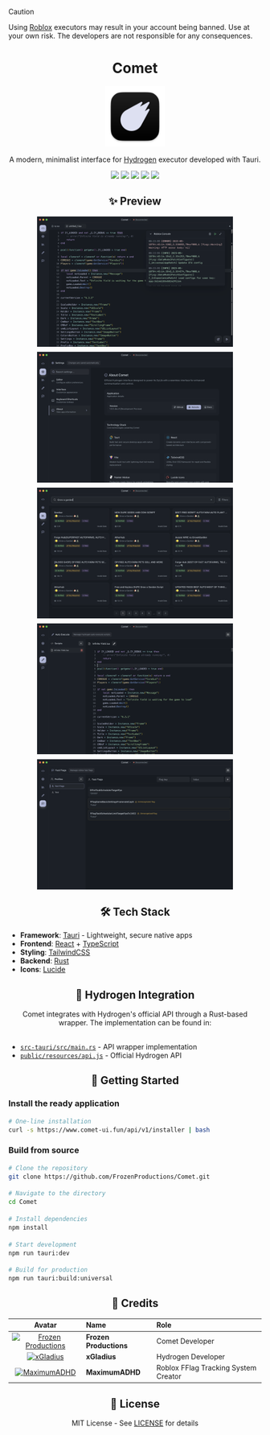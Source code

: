> [!CAUTION]
> Using [Roblox](https://www.roblox.com) executors may result in your account being banned. Use at your own risk. The developers are not responsible for any consequences.

# <div align="center">Comet</div>

<div align="center">
  <img src=".github/assets/Icon.png" alt="Comet" width="120" />
</div>

<div align="center">
  <p>A modern, minimalist interface for <a href="https://www.hydrogen.lat/">Hydrogen</a> executor developed with Tauri.</p>
</div>

<div align="center">
  <img src="https://img.shields.io/badge/Tauri-FFC131?style=for-the-badge&logo=Tauri&logoColor=white" />
  <img src="https://img.shields.io/badge/React-20232A?style=for-the-badge&logo=react&logoColor=61DAFB" />
  <img src="https://img.shields.io/badge/TypeScript-007ACC?style=for-the-badge&logo=typescript&logoColor=white" />
  <img src="https://img.shields.io/badge/Tailwind_CSS-38B2AC?style=for-the-badge&logo=tailwind-css&logoColor=white" />
  <img src="https://img.shields.io/badge/Rust-000000?style=for-the-badge&logo=rust&logoColor=white" />
</div>

## <div align="center">✨ Preview</div>

<div align="center">
  <div style="display: flex; justify-content: center; gap: 10px; flex-wrap: wrap;">
    <img src=".github/assets/preview_1.png" alt="Comet Editor" width="390" />
    <img src=".github/assets/preview_2.png" alt="Comet Settings" width="390" />
    <img src=".github/assets/preview_3.png" alt="Comet Scripts Library" width="390" />
    <img src=".github/assets/preview_4.png" alt="Comet Auto Execute" width="390" />
    <img src=".github/assets/preview_5.png" alt="Comet Fast Flags" width="390" />
  </div>
</div>

## <div align="center">🛠️ Tech Stack</div>

-   **Framework**: [Tauri](https://tauri.app) - Lightweight, secure native apps
-   **Frontend**: [React](https://react.dev) + [TypeScript](https://www.typescriptlang.org/)
-   **Styling**: [TailwindCSS](https://tailwindcss.com)
-   **Backend**: [Rust](https://www.rust-lang.org)
-   **Icons**: [Lucide](https://lucide.dev)

## <div align="center">🔌 Hydrogen Integration</div>

<div align="center">
    Comet integrates with Hydrogen's official API through a Rust-based wrapper. The implementation can be found in:
</div>
<br>

-   [`src-tauri/src/main.rs`](https://github.com/FrozenProductions/Comet/blob/main/src-tauri/src/main.rs) - API wrapper implementation
-   [`public/resources/api.js`](https://github.com/FrozenProductions/Comet/blob/main/public/resources/api.js) - Official Hydrogen API

## <div align="center">🚀 Getting Started</div>

### Install the ready application

```bash
# One-line installation
curl -s https://www.comet-ui.fun/api/v1/installer | bash
```

### Build from source

```bash
# Clone the repository
git clone https://github.com/FrozenProductions/Comet.git

# Navigate to the directory
cd Comet

# Install dependencies
npm install

# Start development
npm run tauri:dev

# Build for production
npm run tauri:build:universal
```

## <div align="center">👥 Credits</div>

<div align="center">

|                                                                    Avatar                                                                    | Name                   | Role                                 |
| :------------------------------------------------------------------------------------------------------------------------------------------: | :--------------------- | :----------------------------------- |
| <a href="https://github.com/FrozenProductions"><img src="https://github.com/FrozenProductions.png" width="50" alt="Frozen Productions"/></a> | **Frozen Productions** | Comet Developer                      |
|               <a href="https://github.com/xGladius"><img src="https://github.com/xGladius.png" width="50" alt="xGladius"/></a>               | **xGladius**           | Hydrogen Developer                   |
|          <a href="https://github.com/MaximumADHD"><img src="https://github.com/MaximumADHD.png" width="50" alt="MaximumADHD"/></a>           | **MaximumADHD**        | Roblox FFlag Tracking System Creator |

</div>

## <div align="center">📄 License</div>

<div align="center">
  MIT License - See <a href="LICENSE">LICENSE</a> for details
</div>
